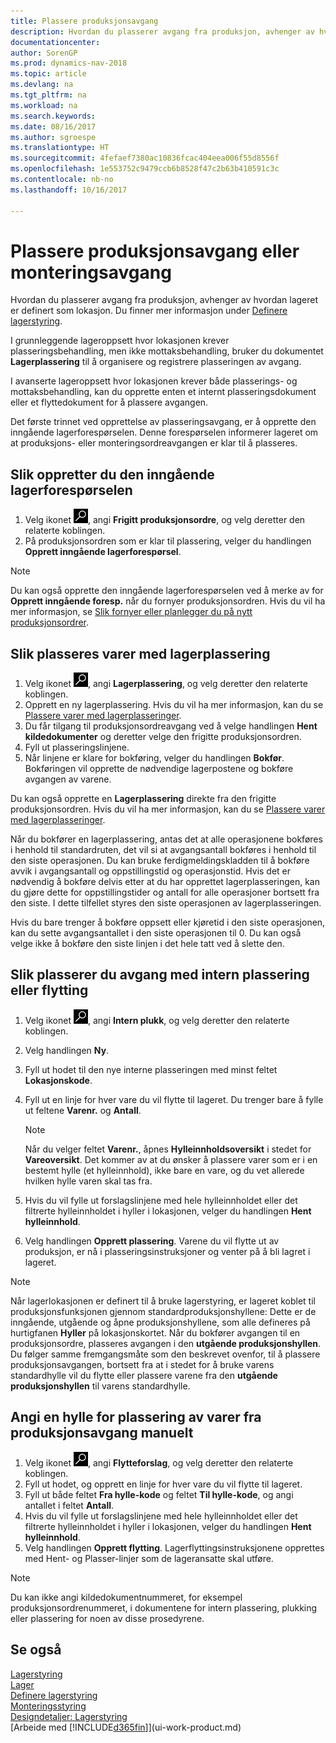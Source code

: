 ```yaml
---
title: Plassere produksjonsavgang
description: Hvordan du plasserer avgang fra produksjon, avhenger av hvordan lageret er definert som lokasjon.
documentationcenter: 
author: SorenGP
ms.prod: dynamics-nav-2018
ms.topic: article
ms.devlang: na
ms.tgt_pltfrm: na
ms.workload: na
ms.search.keywords: 
ms.date: 08/16/2017
ms.author: sgroespe
ms.translationtype: HT
ms.sourcegitcommit: 4fefaef7380ac10836fcac404eea006f55d8556f
ms.openlocfilehash: 1e553752c9479ccb6b8528f47c2b63b410591c3c
ms.contentlocale: nb-no
ms.lasthandoff: 10/16/2017

---
```

# <a name="how-to-put-away-production-or-assembly-output"></a>Plassere produksjonsavgang eller monteringsavgang
Hvordan du plasserer avgang fra produksjon, avhenger av hvordan lageret er definert som lokasjon. Du finner mer informasjon under [Definere lagerstyring](warehouse-setup-warehouse.md).  

I grunnleggende lageroppsett hvor lokasjonen krever plasseringsbehandling, men ikke mottaksbehandling, bruker du dokumentet **Lagerplassering** til å organisere og registrere plasseringen av avgang.  

I avanserte lageroppsett hvor lokasjonen krever både plasserings- og mottaksbehandling, kan du opprette enten et internt plasseringsdokument eller et flyttedokument for å plassere avgangen.  

Det første trinnet ved opprettelse av plasseringsavgang, er å opprette den inngående lagerforespørselen. Denne forespørselen informerer lageret om at produksjons- eller monteringsordreavgangen er klar til å plasseres.

## <a name="to-create-the-inbound-warehouse-request"></a>Slik oppretter du den inngående lagerforespørselen  
1.  Velg ikonet ![Søk etter side eller rapport](media/ui-search/search_small.png "Søk etter side eller rapport"), angi **Frigitt produksjonsordre**, og velg deretter den relaterte koblingen.  
2.  På produksjonsordren som er klar til plassering, velger du handlingen **Opprett inngående lagerforespørsel**.  

> [!NOTE]  
>  Du kan også opprette den inngående lagerforespørselen ved å merke av for **Opprett inngående foresp.** når du fornyer produksjonsordren. Hvis du vil ha mer informasjon, se [Slik fornyer eller planlegger du på nytt produksjonsordrer](production-how-to-replan-refresh-production-orders.md).  

## <a name="to-put-output-away-with-an-inventory-put-away"></a>Slik plasseres varer med lagerplassering  
1.  Velg ikonet ![Søk etter side eller rapport](media/ui-search/search_small.png "Søk etter side eller rapport"), angi **Lagerplassering**, og velg deretter den relaterte koblingen.  
2.  Opprett en ny lagerplassering. Hvis du vil ha mer informasjon, kan du se [Plassere varer med lagerplasseringer](warehouse-how-to-put-items-away-with-inventory-put-aways.md).
3.  Du får tilgang til produksjonsordreavgang ved å velge handlingen **Hent kildedokumenter** og deretter velge den frigitte produksjonsordren.  
4.  Fyll ut plasseringslinjene.
5.  Når linjene er klare for bokføring, velger du handlingen **Bokfør**. Bokføringen vil opprette de nødvendige lagerpostene og bokføre avgangen av varene.  

Du kan også opprette en **Lagerplassering** direkte fra den frigitte produksjonsordren. Hvis du vil ha mer informasjon, kan du se [Plassere varer med lagerplasseringer](warehouse-how-to-put-items-away-with-inventory-put-aways.md).  

Når du bokfører en lagerplassering, antas det at alle operasjonene bokføres i henhold til standardruten, det vil si at avgangsantall bokføres i henhold til den siste operasjonen. Du kan bruke ferdigmeldingskladden til å bokføre avvik i avgangsantall og oppstillingstid og operasjonstid. Hvis det er nødvendig å bokføre delvis etter at du har opprettet lagerplasseringen, kan du gjøre dette for oppstillingstider og antall for alle operasjoner bortsett fra den siste. I dette tilfellet styres den siste operasjonen av lagerplasseringen.  

Hvis du bare trenger å bokføre oppsett eller kjøretid i den siste operasjonen, kan du sette avgangsantallet i den siste operasjonen til 0. Du kan også velge ikke å bokføre den siste linjen i det hele tatt ved å slette den.  

## <a name="to-put-output-away-with-a-warehouse-internal-put-away"></a>Slik plasserer du avgang med intern plassering eller flytting
1.  Velg ikonet ![Søk etter side eller rapport](media/ui-search/search_small.png "Søk etter side eller rapport"), angi **Intern plukk**, og velg deretter den relaterte koblingen.  
2. Velg handlingen **Ny**.
3. Fyll ut hodet til den nye interne plasseringen med minst feltet **Lokasjonskode**.  
4. Fyll ut en linje for hver vare du vil flytte til lageret. Du trenger bare å fylle ut feltene **Varenr.** og **Antall**.  

    > [!NOTE]  
    >  Når du velger feltet **Varenr.**, åpnes **Hylleinnholdsoversikt** i stedet for **Vareoversikt**. Det kommer av at du ønsker å plassere varer som er i en bestemt hylle (et hylleinnhold), ikke bare en vare, og du vet allerede hvilken hylle varen skal tas fra.  

4.  Hvis du vil fylle ut forslagslinjene med hele hylleinnholdet eller det filtrerte hylleinnholdet i hyller i lokasjonen, velger du handlingen **Hent hylleinnhold**.  
5.  Velg handlingen **Opprett plassering**. Varene du vil flytte ut av produksjon, er nå i plasseringsinstruksjoner og venter på å bli lagret i lageret.  

> [!NOTE]  
>  Når lagerlokasjonen er definert til å bruke lagerstyring, er lageret koblet til produksjonsfunksjonen gjennom standardproduksjonshyllene: Dette er de inngående, utgående og åpne produksjonshyllene, som alle defineres på hurtigfanen **Hyller** på lokasjonskortet. Når du bokfører avgangen til en produksjonsordre, plasseres avgangen i den **utgående produksjonshyllen**. Du følger samme fremgangsmåte som den beskrevet ovenfor, til å plassere produksjonsavgangen, bortsett fra at i stedet for å bruke varens standardhylle vil du flytte eller plassere varene fra den **utgående produksjonshyllen** til varens standardhylle.  

## <a name="to-manually-specify-a-bin-to-store-items-from-production-output"></a>Angi en hylle for plassering av varer fra produksjonsavgang manuelt  
1.  Velg ikonet ![Søk etter side eller rapport](media/ui-search/search_small.png "Søk etter side eller rapport"), angi **Flytteforslag**, og velg deretter den relaterte koblingen.  
2.  Fyll ut hodet, og opprett en linje for hver vare du vil flytte til lageret.  
3.  Fyll ut både feltet **Fra hylle-kode** og feltet **Til hylle-kode**, og angi antallet i feltet **Antall**.  
4.  Hvis du vil fylle ut forslagslinjene med hele hylleinnholdet eller det filtrerte hylleinnholdet i hyller i lokasjonen, velger du handlingen **Hent hylleinnhold**.  
5. Velg handlingen **Opprett flytting**. Lagerflyttingsinstruksjonene opprettes med Hent- og Plasser-linjer som de lageransatte skal utføre.  

> [!NOTE]  
>  Du kan ikke angi kildedokumentnummeret, for eksempel produksjonsordrenummeret, i dokumentene for intern plassering, plukking eller plassering for noen av disse prosedyrene.  

## <a name="see-also"></a>Se også  
[Lagerstyring](warehouse-manage-warehouse.md)  
[Lager](inventory-manage-inventory.md)  
[Definere lagerstyring](warehouse-setup-warehouse.md)     
[Monteringsstyring](assembly-assemble-items.md)    
[Designdetaljer: Lagerstyring](design-details-warehouse-management.md)  
[Arbeide med [!INCLUDE[d365fin](includes/d365fin_md.md)]](ui-work-product.md)

